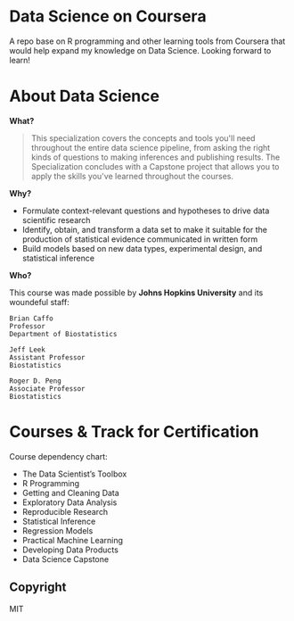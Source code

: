 Data Science on Coursera
===================
A repo base on R programming and other learning tools from Coursera that would help expand my knowledge on Data Science. Looking forward to learn! 
 

About Data Science
===================

**What?**

> This specialization covers the concepts and tools you'll
> need throughout the entire data science pipeline, from asking 
> the right kinds of questions to making inferences and publishing results. 
> The Specialization concludes with a Capstone project that allows you to apply the skills you've 
> learned throughout the courses.

**Why?**
- Formulate context-relevant questions and hypotheses to drive data scientific research
- Identify, obtain, and transform a data set to make it suitable for the production of statistical evidence communicated in written form
- Build models based on new data types, experimental design, and statistical inference

**Who?**

This course was made possible by **Johns Hopkins University** and its woundeful staff: 

    Brian Caffo
    Professor
    Department of Biostatistics

    Jeff Leek
    Assistant Professor
    Biostatistics

    Roger D. Peng
    Associate Professor
    Biostatistics

Courses & Track for Certification 
===================
Course dependency chart:
* The Data Scientist’s Toolbox
* R Programming
* Getting and Cleaning Data
* Exploratory Data Analysis
* Reproducible Research
* Statistical Inference
* Regression Models
* Practical Machine Learning
* Developing Data Products
* Data Science Capstone

Copyright
----
MIT
